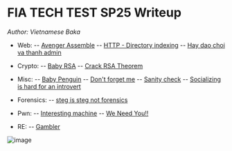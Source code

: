 # FIA TECH TEST SP25 Writeup
_Author: Vietnamese Baka_

- Web:
-- [Avenger Assemble](https://github.com/realOSAKER/FIA-SP25-Writeup/blob/main/Web/Avenger%20Assemble/solve.md)
-- [HTTP - Directory indexing](https://github.com/realOSAKER/FIA-SP25-Writeup/blob/main/Web/HTTP%20-%20Directory%20indexing/solve.md)
-- [Hay dao choi va thanh admin](https://github.com/realOSAKER/FIA-SP25-Writeup/blob/main/Web/Hay%20dao%20choi%20va%20thanh%20admin/solve.md)

- Crypto:
-- [Baby RSA](https://github.com/realOSAKER/FIA-SP25-Writeup/blob/main/Crypto/BabyRSA/solve.md)
-- [Crack RSA Theorem](https://github.com/realOSAKER/FIA-SP25-Writeup/blob/main/Crypto/Crack%20RSA%20Theorem/solve.md)

- Misc:
-- [Baby Penguin](https://github.com/realOSAKER/FIA-SP25-Writeup/blob/main/Misc/Baby%20Penguin/solve.md)
-- [Don't forget me](https://github.com/realOSAKER/FIA-SP25-Writeup/blob/main/Misc/Don't%20forget%20me!/solve.md)
-- [Sanity check](https://github.com/realOSAKER/FIA-SP25-Writeup/blob/main/Misc/Sanity%20Check/solve.md)
-- [Socializing is hard for an introvert](https://github.com/realOSAKER/FIA-SP25-Writeup/blob/main/Misc/Socializing%20is%20hard%20for%20an%20introvert/solve.md)

- Forensics:
-- [steg is steg not forensics](https://github.com/realOSAKER/FIA-SP25-Writeup/blob/main/Forensics/steg%20is%20steg%20not%20forensics/solve.md)

- Pwn:
-- [Interesting machine](https://github.com/realOSAKER/FIA-SP25-Writeup/blob/main/Pwn/Interesting%20Machine/solve.md)
-- [We Need You!!](https://github.com/realOSAKER/FIA-SP25-Writeup/blob/main/Pwn/We%20Need%20You!!/solve.md)

- RE:
-- [Gambler](https://github.com/realOSAKER/FIA-SP25-Writeup/blob/main/RE/Gambler/solve.md)


![image](https://github.com/user-attachments/assets/b2d983d3-59f3-41b2-bb8b-4c571d7c282b)
